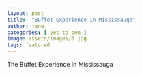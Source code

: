 ```yaml
---
layout: post
title:  "Buffet Experience in Mississauga"
author: jane
categories: [ yet to pen ]
image: assets/images/6.jpg
tags: featured
---
```

The Buffet Experience in Mississauga 